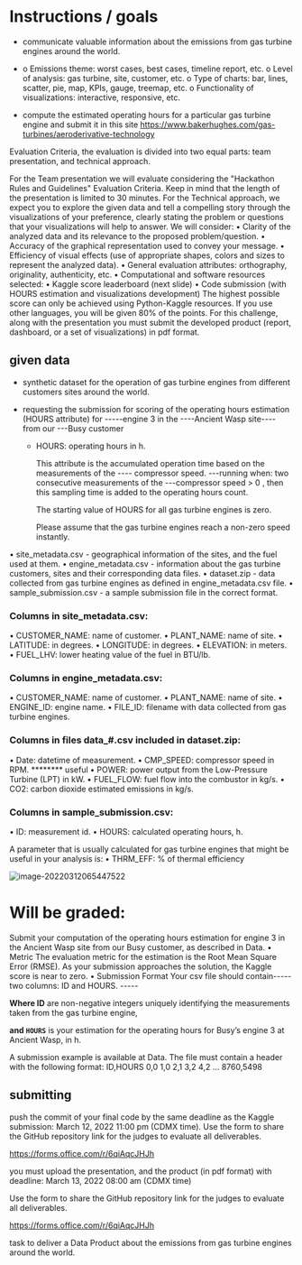 # Instructions / goals

* communicate valuable information about the emissions from gas turbine engines around the world.
* o Emissions theme: worst cases, best cases, timeline report, etc.
  o Level of analysis: gas turbine, site, customer, etc.
  o Type of charts: bar, lines, scatter, pie, map, KPIs, gauge, treemap, etc.
  o Functionality of visualizations: interactive, responsive, etc.

* compute the estimated operating hours for a particular gas turbine engine and submit it in this site 
  https://www.bakerhughes.com/gas-turbines/aeroderivative-technology

Evaluation Criteria, the evaluation is divided into
two equal parts: team presentation, and technical approach.

For the Team presentation we will evaluate considering the "Hackathon Rules and Guidelines"
Evaluation Criteria. Keep in mind that the length of the presentation is limited to 30 minutes.
For the Technical approach, we expect you to explore the given data and tell a compelling 
story through the visualizations of your preference, clearly stating the problem or questions that your 
visualizations will help to answer. We will consider:
• Clarity of the analyzed data and its relevance to the proposed problem/question.
• Accuracy of the graphical representation used to convey your message.
• Efficiency of visual effects (use of appropriate shapes, colors and sizes to represent
the analyzed data).
• General evaluation attributes: orthography, originality, authenticity, etc.
• Computational and software resources selected:
• Kaggle score leaderboard (next slide)
• Code submission (with HOURS estimation and visualizations development)
The highest possible score can only be achieved using Python-Kaggle resources. If you
use other languages, you will be given 80% of the points.
For this challenge, along with the presentation you must submit the developed product (report,
dashboard, or a set of visualizations) in pdf format.

## given data

* synthetic dataset for the operation of gas turbine engines from different customers sites around the world.

* requesting the submission for scoring of the operating hours estimation (HOURS attribute) for
  -----engine 3 in the ----Ancient Wasp site---- from our ---Busy customer

  * HOURS: operating hours in h.

     This attribute is the accumulated operation time based on the measurements of the ---- compressor speed.
    ---running when: two consecutive measurements of the ---compressor speed > 0
    , then this sampling time is added to the operating hours count.

    The starting value of HOURS for all gas turbine engines is zero.

    Please assume that the gas turbine engines reach a non-zero speed instantly.

    

• site_metadata.csv - geographical information of the sites, and the fuel used at them.
• engine_metadata.csv - information about the gas turbine customers, sites and their corresponding data files.
• dataset.zip - data collected from gas turbine engines as defined in engine_metadata.csv file.
• sample_submission.csv - a sample submission file in the correct format.





### Columns in site_metadata.csv:

• CUSTOMER_NAME: name of customer.
• PLANT_NAME: name of site.
• LATITUDE: in degrees.
• LONGITUDE: in degrees.
• ELEVATION: in meters.
• FUEL_LHV: lower heating value of the fuel in BTU/lb.

### Columns in engine_metadata.csv:

• CUSTOMER_NAME: name of customer.
• PLANT_NAME: name of site.
• ENGINE_ID: engine name.
• FILE_ID: filename with data collected from gas turbine engines.



### Columns in files data_#.csv included in dataset.zip:

• Date: datetime of measurement.
• CMP_SPEED: compressor speed in RPM.      ******** useful
• POWER: power output from the Low-Pressure Turbine (LPT) in 
kW.
• FUEL_FLOW: fuel flow into the combustor in kg/s.
• CO2: carbon dioxide estimated emissions in kg/s.

### Columns in sample_submission.csv:

 • ID: measurement id.
• HOURS: calculated operating hours, h.



A parameter that is usually calculated for gas turbine engines that 
might be useful in your analysis is:
• THRM_EFF: % of thermal efficiency     

![image-20220312065447522](C:\Users\Erik\Documents\BakerHcode\Team1-Visualization\EriksProposals\EriksNotesChallenge.assets\image-20220312065447522.png)



# Will be graded:

Submit your computation of the operating hours estimation for engine 3 in the Ancient Wasp site from our Busy customer, as described in Data.
• Metric
The evaluation metric for the estimation is the Root Mean Square Error (RMSE). As your submission approaches the solution, the Kaggle
score is near to zero.
• Submission Format
Your csv file should contain----- two columns: ID and HOURS. -----

**Where ID** are non-negative integers uniquely identifying the measurements taken from the gas turbine engine,

**and `HOURS`** is your estimation for the operating hours for Busy’s engine 3 at Ancient Wasp, in h.

 A submission example is available at Data. The file must contain a header with the following format:
ID,HOURS
0,0
1,0
2,1
3,2
4,2
…
8760,5498

## submitting

 push the commit of your final code by the same deadline as the Kaggle submission: March 12, 2022 11:00 pm
(CDMX time). Use the form to share the GitHub repository link for the judges to evaluate all deliverables.

https://forms.office.com/r/6qiAqcJHJh

 you must upload the presentation, and
the product (in pdf format) with deadline: March 13, 2022 08:00 am (CDMX time)

 Use the form to share the GitHub repository link for the judges to
evaluate all deliverables.

https://forms.office.com/r/6qiAqcJHJh



 task to deliver a Data
Product about the emissions from gas turbine engines around the world.



